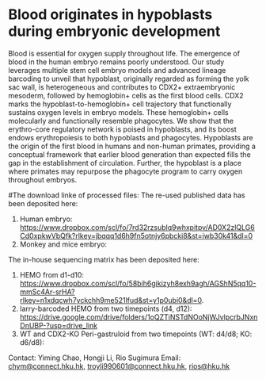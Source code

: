 # Blood originates in hypoblasts during embryonic development
Blood is essential for oxygen supply throughout life. The emergence of blood in the human embryo remains poorly understood. Our study leverages multiple stem cell embryo models and advanced lineage barcoding to unveil that hypoblast, originally regarded as forming the yolk sac wall, is heterogeneous and contributes to CDX2+ extraembryonic mesoderm, followed by hemoglobin+ cells as the first blood cells. CDX2 marks the hypoblast-to-hemoglobin+ cell trajectory that functionally sustains oxygen levels in embryo models. These hemoglobin+ cells molecularly and functionally resemble phagocytes. We show that the erythro-core regulatory network is poised in hypoblasts, and its boost endows erythropoiesis to both hypoblasts and phagocytes. Hypoblasts are the origin of the first blood in humans and non-human primates, providing a conceptual framework that earlier blood generation than expected fills the gap in the establishment of circulation. Further, the hypoblast is a place where primates may repurpose the phagocyte program to carry oxygen throughout embryos.

#The download linke of processed files: 
The re-used published data has been deposited here: 
1. Human embryo: https://www.dropbox.com/scl/fo/7rd32rzsublq9whxpitpv/AD0X2zlQLG6Cd0xpkwVbQfk?rlkey=jbqqq1d6h9fn5otnjy6pbcki8&st=jwb30k41&dl=0
2. Monkey and mice embryo:

The in-house sequencing matrix has been deposited here: 
1. HEMO from d1-d10: https://www.dropbox.com/scl/fo/58bih6gikizyh8exh9agh/AGShN5qq10-mmSc4Ar-srHA?rlkey=n1xdqcwh7yckchh9me521lfud&st=y1p0ubi0&dl=0.
2. larry-barcoded HEMO from two timepoints (d4, d12): https://drive.google.com/drive/folders/1oQZTiNSTdNOoNjWJvlpcrbJNxnDnUBP-?usp=drive_link
3. WT and CDX2-KO Peri-gastruloid from two timepoints (WT: d4/d8; KO: d6/d8): 

Contact: Yiming Chao, Hongji Li, Rio Sugimura
Email: chym@connect.hku.hk, troyli990601@connect.hku.hk, rios@hku.hk
